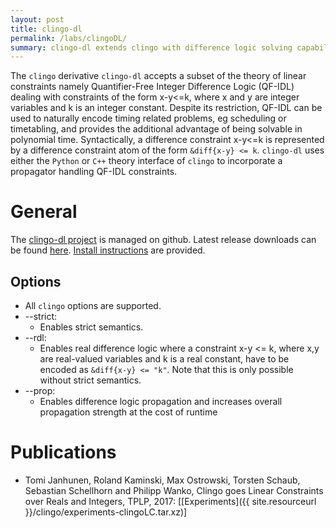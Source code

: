 ```yaml
---
layout: post
title: clingo-dl
permalink: /labs/clingoDL/
summary: clingo-dl extends clingo with difference logic solving capabilities.
---
```


The `clingo` derivative `clingo-dl` accepts a subset of the theory of linear constraints 
namely Quantifier-Free Integer Difference Logic (QF-IDL) 
dealing with constraints of the form x-y<=k,
where x and y are integer variables and k is an integer constant.
Despite its restriction, QF-IDL can be used to naturally encode timing related problems, eg scheduling or timetabling,
and provides the additional advantage of being solvable in polynomial time.
Syntactically, a difference constraint x-y<=k is represented by a difference constraint atom of the form `&diff{x-y} <= k`.
`clingo-dl` uses either the `Python` or `C++` theory interface of `clingo` to incorporate a propagator handling QF-IDL constraints. 

# General

The [clingo-dl project](https://github.com/potassco/clingoDL) is managed on github.
Latest release downloads can be found [here](https://github.com/potassco/clingoDL/releases).
[Install instructions](https://github.com/potassco/clingoDL/INSTALL.md) are provided.

## Options
- All `clingo` options are supported.
- --strict:
    - Enables strict semantics.
- --rdl:
    - Enables real difference logic where a constraint x-y <= k, where x,y are real-valued variables and k is a real constant, have to be encoded as `&diff{x-y} <= "k"`. Note that this is only possible without strict semantics.
- --prop:
    -  Enables difference logic propagation and increases overall propagation strength at the cost of runtime

# Publications

- Tomi Janhunen, Roland Kaminski, Max Ostrowski, Torsten Schaub, Sebastian Schellhorn and Philipp Wanko,
  Clingo goes Linear Constraints over Reals and Integers, TPLP, 2017:
  [[Experiments]({{ site.resourceurl }}/clingo/experiments-clingoLC.tar.xz)]
